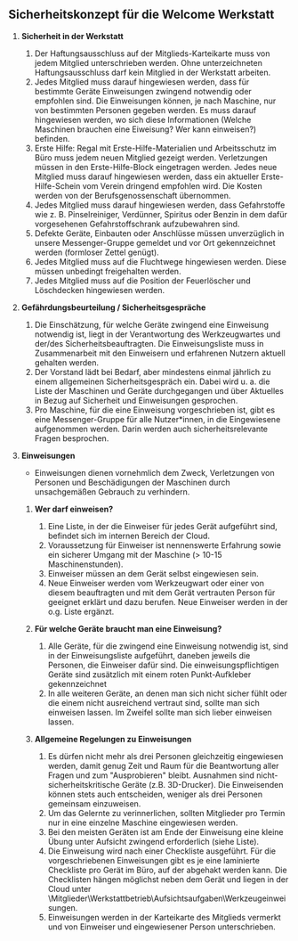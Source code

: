 ## Sicherheitskonzept für die Welcome Werkstatt

1. **Sicherheit in der Werkstatt**
    1. Der Haftungsausschluss auf der Mitglieds-Karteikarte muss von jedem Mitglied unterschrieben werden. Ohne unterzeichneten Haftungsausschluss darf kein Mitglied in der Werkstatt arbeiten.
    2. Jedes Mitglied muss darauf hingewiesen werden, dass für bestimmte Geräte Einweisungen zwingend notwendig oder empfohlen sind. Die Einweisungen können, je nach Maschine, nur von bestimmten Personen gegeben werden. Es muss darauf hingewiesen werden, wo sich diese Informationen (Welche Maschinen brauchen eine Eiweisung? Wer kann einweisen?) befinden.
    3. Erste Hilfe: Regal mit Erste-Hilfe-Materialien und Arbeitsschutz im Büro muss jedem neuen Mitglied gezeigt werden. Verletzungen müssen in den Erste-Hilfe-Block eingetragen werden. Jedes neue Mitglied muss darauf hingewiesen werden, dass ein aktueller Erste-Hilfe-Schein vom Verein dringend empfohlen wird. Die Kosten werden von der Berufsgenossenschaft übernommen.
    4. Jedes Mitglied muss darauf hingewiesen werden, dass Gefahrstoffe wie z. B. Pinselreiniger, Verdünner, Spiritus oder Benzin in dem dafür vorgesehenen Gefahrstoffschrank aufzubewahren sind.
    5. Defekte Geräte, Einbauten oder Anschlüsse müssen unverzüglich in unsere Messenger-Gruppe gemeldet und vor Ort gekennzeichnet werden (formloser Zettel genügt).
    6. Jedes Mitglied muss auf die Fluchtwege hingewiesen werden. Diese müssen unbedingt freigehalten werden.
    7. Jedes Mitglied muss auf die Position der Feuerlöscher und Löschdecken hingewiesen werden.
    
2. **Gefährdungsbeurteilung / Sicherheitsgespräche**
    1. Die Einschätzung, für welche Geräte zwingend eine Einweisung notwendig ist, liegt in der Verantwortung des Werkzeugwartes und der/des Sicherheitsbeauftragten. Die Einweisungsliste muss in Zusammenarbeit mit den Einweisern und erfahrenen Nutzern aktuell gehalten werden.
    2. Der Vorstand lädt bei Bedarf, aber mindestens einmal jährlich zu einem allgemeinen Sicherheitsgespräch ein. Dabei wird u. a. die Liste der Maschinen und Geräte durchgegangen und über Aktuelles in Bezug auf Sicherheit und Einweisungen gesprochen.
    3. Pro Maschine, für die eine Einweisung vorgeschrieben ist, gibt es eine Messenger-Gruppe für alle Nutzer*innen, in die Eingewiesene aufgenommen werden. Darin werden auch sicherheitsrelevante Fragen besprochen.
       
3. **Einweisungen**
    - Einweisungen dienen vornehmlich dem Zweck, Verletzungen von Personen und Beschädigungen der Maschinen durch unsachgemäßen Gebrauch zu verhindern.
    1. **Wer darf einweisen?**
        1. Eine Liste, in der die Einweiser für jedes Gerät aufgeführt sind, befindet sich im internen Bereich der Cloud.
        2. Voraussetzung für Einweiser ist nennenswerte Erfahrung sowie ein sicherer Umgang mit der Maschine (> 10-15 Maschinenstunden).
        3. Einweiser müssen an dem Gerät selbst eingewiesen sein.
        4. Neue Einweiser werden vom Werkzeugwart oder einer von diesem beauftragten und mit dem Gerät vertrauten Person für geeignet erklärt und dazu berufen. Neue Einweiser werden in der o.g. Liste ergänzt.

    2. **Für welche Geräte braucht man eine Einweisung?**
        1. Alle Geräte, für die zwingend eine Einweisung notwendig ist, sind in der Einweisungsliste aufgeführt, daneben jeweils die Personen, die Einweiser dafür sind. Die einweisungspflichtigen Geräte sind zusätzlich mit einem roten Punkt-Aufkleber gekennzeichnet
        2. In alle weiteren Geräte, an denen man sich nicht sicher fühlt oder die einem nicht ausreichend vertraut sind, sollte man sich einweisen lassen. Im Zweifel sollte man sich lieber einweisen lassen.

    3. **Allgemeine Regelungen zu Einweisungen**
        1. Es dürfen nicht mehr als drei Personen gleichzeitig eingewiesen werden, damit genug Zeit und Raum für die Beantwortung aller Fragen und zum "Ausprobieren" bleibt. Ausnahmen sind nicht-sicherheitskritische Geräte (z.B. 3D-Drucker). Die Einweisenden können stets auch entscheiden, weniger als drei Personen gemeinsam einzuweisen.
        2. Um das Gelernte zu verinnerlichen, sollten Mitglieder pro Termin nur in eine einzelne Maschine eingewiesen werden.
        3. Bei den meisten Geräten ist am Ende der Einweisung eine kleine Übung unter Aufsicht zwingend erforderlich (siehe Liste).
        4. Die Einweisung wird nach einer Checkliste ausgeführt. Für die vorgeschriebenen Einweisungen gibt es je eine laminierte Checkliste pro Gerät im Büro, auf der abgehakt werden kann. Die Checklisten hängen möglichst neben dem Gerät und liegen in der Cloud unter \Mitglieder\Werkstattbetrieb\Aufsichtsaufgaben\Werkzeugeinweisungen.
        5. Einweisungen werden in der Karteikarte des Mitglieds vermerkt und von Einweiser und eingewiesener Person unterschrieben.

